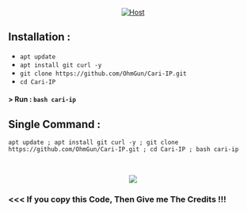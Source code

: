 <p align="center">
<a href="#"><img title="Host" src="https://user-images.githubusercontent.com/12862916/204968597-21b279f7-de69-4103-8ad3-1eb0219c92e1.png"></a>
</p>

## Installation :

* `apt update`
* `apt install git curl -y`
* `git clone https://github.com/OhmGun/Cari-IP.git`
* `cd Cari-IP`

#### > Run : `bash cari-ip`

## Single Command :
```
apt update ; apt install git curl -y ; git clone https://github.com/OhmGun/Cari-IP.git ; cd Cari-IP ; bash cari-ip
```
<br>
<p align="center">
<img src="https://user-images.githubusercontent.com/12862916/204970184-d2ad243c-a4b1-46ae-b170-1808ebc231b9.png"/>
  
  
  ### <<< If you copy this Code, Then Give me The Credits !!! ###

